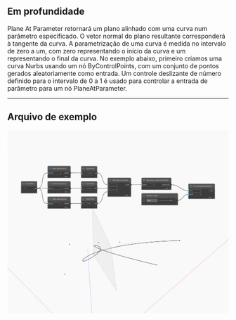 ## Em profundidade
Plane At Parameter retornará um plano alinhado com uma curva num parâmetro especificado. O vetor normal do plano resultante corresponderá à tangente da curva. A parametrização de uma curva é medida no intervalo de zero a um, com zero representando o início da curva e um representando o final da curva. No exemplo abaixo, primeiro criamos uma curva Nurbs usando um nó ByControlPoints, com um conjunto de pontos gerados aleatoriamente como entrada. Um controle deslizante de número definido para o intervalo de 0 a 1 é usado para controlar a entrada de parâmetro para um nó PlaneAtParameter.
___
## Arquivo de exemplo

![PlaneAtParameter](./Autodesk.DesignScript.Geometry.Curve.PlaneAtParameter_img.jpg)

